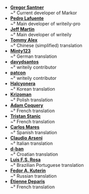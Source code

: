 <!--
This file contains references to people who contributed to the app.

Schema:  **[Name](Reference)**<br/>~° Text

Where:
  * Name: username, first/lastname
  * Reference: E-Mail, Webpage
  * Text: Information about / kind of contribution

  

## LIST OF CONTRIBUTORS
-->
* **[Gregor Santner](https://gsantner.github.io)**<br/>~° Current developer of Markor
* **[Pedro Lafuente](https://github.com/plafue)**<br/>~° Main developer of writeily-pro
* **[Jeff Martin](http://jeffreymartin.ca)**<br/>~° Main developer of writeily
* **[Tommy Alex](https://github.com/iptux)**<br/>~° Chinese (simplified) translation
* **[Minty123](https://github.com/Minty123)**<br/>~° German translation
* **[davydsantos](https://github.com/davydsantos)**<br/>~° writeily contributor
* **[patcon](https://github.com/patcon)**<br/>~° writeily contributor
* **[Halcyonera]()**<br/>~° Korean translation
* **[Krizoman]()**<br/>~° Polish translation
* **[Adam Coquery]()**<br/>~° French translation
* **[Tristan Stanic]()**<br/>~° French translation
* **[Carlos Mares]()**<br/>~° Spanish translation
* **[Claudio Arseni]()**<br/>~° Italian translation
* **[d-ban]()**<br/>~° Croatian translation
* **[Luís F.S. Rosa](https://github.com/luisfsr)**<br/>~° Brazilian Portuguese translation
* **[Fedor A. Kuterin](https://github.com/xredor)**<br/>~° Russian translation
* **[Étienne Deparis](https://etienne.depar.is)**<br/>~° French translation
